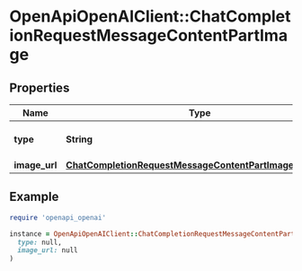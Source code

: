 # OpenApiOpenAIClient::ChatCompletionRequestMessageContentPartImage

## Properties

| Name | Type | Description | Notes |
| ---- | ---- | ----------- | ----- |
| **type** | **String** | The type of the content part. |  |
| **image_url** | [**ChatCompletionRequestMessageContentPartImageImageUrl**](ChatCompletionRequestMessageContentPartImageImageUrl.md) |  |  |

## Example

```ruby
require 'openapi_openai'

instance = OpenApiOpenAIClient::ChatCompletionRequestMessageContentPartImage.new(
  type: null,
  image_url: null
)
```

